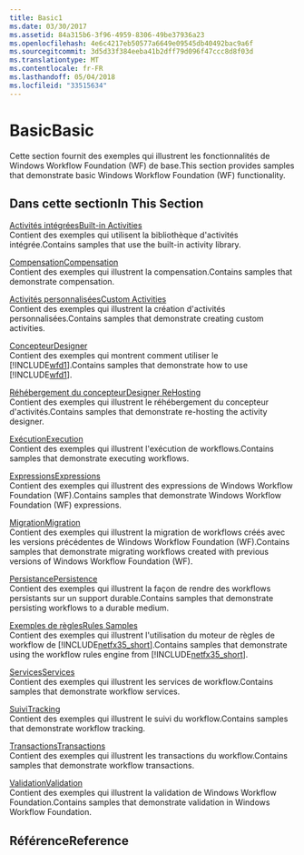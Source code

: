 ```yaml
---
title: Basic1
ms.date: 03/30/2017
ms.assetid: 84a315b6-3f96-4959-8306-49be37936a23
ms.openlocfilehash: 4e6c4217eb50577a6649e09545db40492bac9a6f
ms.sourcegitcommit: 3d5d33f384eeba41b2dff79d096f47ccc8d8f03d
ms.translationtype: MT
ms.contentlocale: fr-FR
ms.lasthandoff: 05/04/2018
ms.locfileid: "33515634"
---
```

# <a name="basic"></a><span data-ttu-id="70d44-102">Basic</span><span class="sxs-lookup"><span data-stu-id="70d44-102">Basic</span></span>
<span data-ttu-id="70d44-103">Cette section fournit des exemples qui illustrent les fonctionnalités de Windows Workflow Foundation (WF) de base.</span><span class="sxs-lookup"><span data-stu-id="70d44-103">This section provides samples that demonstrate basic Windows Workflow Foundation (WF) functionality.</span></span>  
  
## <a name="in-this-section"></a><span data-ttu-id="70d44-104">Dans cette section</span><span class="sxs-lookup"><span data-stu-id="70d44-104">In This Section</span></span>  
 [<span data-ttu-id="70d44-105">Activités intégrées</span><span class="sxs-lookup"><span data-stu-id="70d44-105">Built-in Activities</span></span>](../../../../docs/framework/windows-workflow-foundation/samples/built-in-activities.md)  
 <span data-ttu-id="70d44-106">Contient des exemples qui utilisent la bibliothèque d'activités intégrée.</span><span class="sxs-lookup"><span data-stu-id="70d44-106">Contains samples that use the built-in activity library.</span></span>  
  
 [<span data-ttu-id="70d44-107">Compensation</span><span class="sxs-lookup"><span data-stu-id="70d44-107">Compensation</span></span>](../../../../docs/framework/windows-workflow-foundation/samples/compensation-samples.md)  
 <span data-ttu-id="70d44-108">Contient des exemples qui illustrent la compensation.</span><span class="sxs-lookup"><span data-stu-id="70d44-108">Contains samples that demonstrate compensation.</span></span>  
  
 [<span data-ttu-id="70d44-109">Activités personnalisées</span><span class="sxs-lookup"><span data-stu-id="70d44-109">Custom Activities</span></span>](../../../../docs/framework/windows-workflow-foundation/samples/custom-activities.md)  
 <span data-ttu-id="70d44-110">Contient des exemples qui illustrent la création d'activités personnalisées.</span><span class="sxs-lookup"><span data-stu-id="70d44-110">Contains samples that demonstrate creating custom activities.</span></span>  
  
 [<span data-ttu-id="70d44-111">Concepteur</span><span class="sxs-lookup"><span data-stu-id="70d44-111">Designer</span></span>](../../../../docs/framework/windows-workflow-foundation/samples/designer.md)  
 <span data-ttu-id="70d44-112">Contient des exemples qui montrent comment utiliser le [!INCLUDE[wfd1](../../../../includes/wfd1-md.md)].</span><span class="sxs-lookup"><span data-stu-id="70d44-112">Contains samples that demonstrate how to use [!INCLUDE[wfd1](../../../../includes/wfd1-md.md)].</span></span>  
  
 [<span data-ttu-id="70d44-113">Réhébergement du concepteur</span><span class="sxs-lookup"><span data-stu-id="70d44-113">Designer ReHosting</span></span>](../../../../docs/framework/windows-workflow-foundation/samples/designer-rehosting.md)  
 <span data-ttu-id="70d44-114">Contient des exemples qui illustrent le réhébergement du concepteur d'activités.</span><span class="sxs-lookup"><span data-stu-id="70d44-114">Contains samples that demonstrate re-hosting the activity designer.</span></span>  
  
 [<span data-ttu-id="70d44-115">Exécution</span><span class="sxs-lookup"><span data-stu-id="70d44-115">Execution</span></span>](../../../../docs/framework/windows-workflow-foundation/samples/execution.md)  
 <span data-ttu-id="70d44-116">Contient des exemples qui illustrent l'exécution de workflows.</span><span class="sxs-lookup"><span data-stu-id="70d44-116">Contains samples that demonstrate executing workflows.</span></span>  
  
 [<span data-ttu-id="70d44-117">Expressions</span><span class="sxs-lookup"><span data-stu-id="70d44-117">Expressions</span></span>](../../../../docs/framework/windows-workflow-foundation/samples/expressions.md)  
 <span data-ttu-id="70d44-118">Contient des exemples qui illustrent des expressions de Windows Workflow Foundation (WF).</span><span class="sxs-lookup"><span data-stu-id="70d44-118">Contains samples that demonstrate Windows Workflow Foundation (WF) expressions.</span></span>  
  
 [<span data-ttu-id="70d44-119">Migration</span><span class="sxs-lookup"><span data-stu-id="70d44-119">Migration</span></span>](../../../../docs/framework/windows-workflow-foundation/samples/migration.md)  
 <span data-ttu-id="70d44-120">Contient des exemples qui illustrent la migration de workflows créés avec les versions précédentes de Windows Workflow Foundation (WF).</span><span class="sxs-lookup"><span data-stu-id="70d44-120">Contains samples that demonstrate migrating workflows created with previous versions of Windows Workflow Foundation (WF).</span></span>  
  
 [<span data-ttu-id="70d44-121">Persistance</span><span class="sxs-lookup"><span data-stu-id="70d44-121">Persistence</span></span>](../../../../docs/framework/windows-workflow-foundation/samples/persistence.md)  
 <span data-ttu-id="70d44-122">Contient des exemples qui illustrent la façon de rendre des workflows persistants sur un support durable.</span><span class="sxs-lookup"><span data-stu-id="70d44-122">Contains samples that demonstrate persisting workflows to a durable medium.</span></span>  
  
 [<span data-ttu-id="70d44-123">Exemples de règles</span><span class="sxs-lookup"><span data-stu-id="70d44-123">Rules Samples</span></span>](../../../../docs/framework/windows-workflow-foundation/samples/rules-samples.md)  
 <span data-ttu-id="70d44-124">Contient des exemples qui illustrent l'utilisation du moteur de règles de workflow de [!INCLUDE[netfx35_short](../../../../includes/netfx35-short-md.md)].</span><span class="sxs-lookup"><span data-stu-id="70d44-124">Contains samples that demonstrate using the workflow rules engine from [!INCLUDE[netfx35_short](../../../../includes/netfx35-short-md.md)].</span></span>  
  
 [<span data-ttu-id="70d44-125">Services</span><span class="sxs-lookup"><span data-stu-id="70d44-125">Services</span></span>](../../../../docs/framework/windows-workflow-foundation/samples/services.md)  
 <span data-ttu-id="70d44-126">Contient des exemples qui illustrent les services de workflow.</span><span class="sxs-lookup"><span data-stu-id="70d44-126">Contains samples that demonstrate workflow services.</span></span>  
  
 [<span data-ttu-id="70d44-127">Suivi</span><span class="sxs-lookup"><span data-stu-id="70d44-127">Tracking</span></span>](../../../../docs/framework/windows-workflow-foundation/samples/tracking.md)  
 <span data-ttu-id="70d44-128">Contient des exemples qui illustrent le suivi du workflow.</span><span class="sxs-lookup"><span data-stu-id="70d44-128">Contains samples that demonstrate workflow tracking.</span></span>  
  
 [<span data-ttu-id="70d44-129">Transactions</span><span class="sxs-lookup"><span data-stu-id="70d44-129">Transactions</span></span>](../../../../docs/framework/windows-workflow-foundation/samples/transactions.md)  
 <span data-ttu-id="70d44-130">Contient des exemples qui illustrent les transactions du workflow.</span><span class="sxs-lookup"><span data-stu-id="70d44-130">Contains samples that demonstrate workflow transactions.</span></span>  
  
 [<span data-ttu-id="70d44-131">Validation</span><span class="sxs-lookup"><span data-stu-id="70d44-131">Validation</span></span>](../../../../docs/framework/windows-workflow-foundation/samples/validation.md)  
 <span data-ttu-id="70d44-132">Contient des exemples qui illustrent la validation de Windows Workflow Foundation.</span><span class="sxs-lookup"><span data-stu-id="70d44-132">Contains samples that demonstrate validation in Windows Workflow Foundation.</span></span>  
  
## <a name="reference"></a><span data-ttu-id="70d44-133">Référence</span><span class="sxs-lookup"><span data-stu-id="70d44-133">Reference</span></span>
